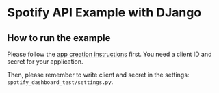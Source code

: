 # Spotify API Example with DJango

## How to run the example

Please follow the [app creation instructions](https://developer.spotify.com/documentation/web-api/tutorials/getting-started) first. You need a client ID and secret for your application. 

Then, please remember to write client and secret in the settings: `spotify_dashboard_test/settings.py`. 